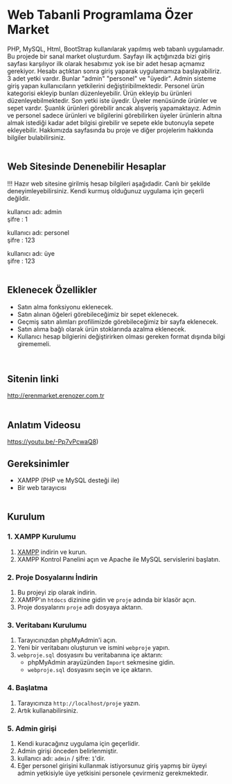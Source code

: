 # Web Tabanli Programlama Özer Market
 PHP, MySQL, Html, BootStrap kullanılarak yapılmış web tabanlı uygulamadır. Bu projede bir sanal market oluşturdum. Sayfayı ilk açtığınızda bizi giriş sayfası karşılıyor ilk olarak hesabımız yok ise 
bir adet hesap açmamız gerekiyor. Hesabı açtıktan sonra giriş yaparak uygulamamıza başlayabiliriz. 3 adet yetki vardır. Bunlar "admin" "personel" ve "üyedir". Admin sisteme giriş yapan kullanıcıların yetkilerini değiştiribilmektedir. Personel ürün kategorisi ekleyip bunları düzenleyebilir. Ürün ekleyip bu ürünleri düzenleyebilmektedir. Son yetki iste üyedir. Üyeler menüsünde ürünler ve sepet vardır. Şuanlık ürünleri görebilir ancak alışveriş yapamaktayız. Admin ve personel sadece ürünleri ve bilgilerini görebilirken üyeler ürünlerin altına almak istediği kadar adet bilgisi girebilir ve sepete ekle butonuyla sepete ekleyebilir. Hakkımızda sayfasında bu proje ve diğer projelerim hakkında bilgiler bulabilirsiniz.
<br><br>

## Web Sitesinde Denenebilir Hesaplar
!!! Hazır web sitesine girilmiş hesap bilgileri aşağıdadir. Canlı bir şekilde deneyimleyebilirsiniz. Kendi kurmuş olduğunuz uygulama için geçerli değildir.  <br>

kullanıcı adı: admin<br>
şifre : 1

kullanıcı adı: personel <br>
şifre : 123

kullanıcı adı: üye<br>
şifre : 123<br><br>


## Eklenecek Özellikler
- Satın alma fonksiyonu eklenecek.
- Satın alınan öğeleri görebileceğimiz bir sepet eklenecek.
- Geçmiş satın alımları profilimizde görebileceğimiz bir sayfa eklenecek.
- Satın alıma bağlı olarak ürün stoklarında azalma eklenecek.
- Kullanıcı hesap bilgierini değiştirirken olması gereken format dışında bilgi girememeli.

<br>

## Sitenin linki 
http://erenmarket.erenozer.com.tr
<br> <br>

## Anlatım Videosu
https://youtu.be/-Pp7vPcwaQ8)


## Gereksinimler

- XAMPP (PHP ve MySQL desteği ile)
- Bir web tarayıcısı <br><br>


## Kurulum

### 1. XAMPP Kurulumu

1. [XAMPP](https://www.apachefriends.org/index.html) indirin ve kurun.
2. XAMPP Kontrol Panelini açın ve Apache ile MySQL servislerini başlatın.<br>

### 2. Proje Dosyalarını İndirin

1. Bu projeyi zip olarak indirin.
2. XAMPP'ın `htdocs` dizinine gidin ve `proje` adında bir klasör açın.
3. Proje dosyalarını `proje` adlı dosyaya aktarın.<br>
 
### 3. Veritabanı Kurulumu

1. Tarayıcınızdan phpMyAdmin'i açın.
2. Yeni bir veritabanı oluşturun ve ismini `webproje` yapın.
3. `webproje.sql` dosyasını bu veritabanına içe aktarın:
    - phpMyAdmin arayüzünden `Import` sekmesine gidin.
    - `webproje.sql` dosyasını seçin ve içe aktarın.<br>
    

### 4. Başlatma

1. Tarayıcınıza `http://localhost/proje` yazın.
2. Artık kullanabilirsiniz.

### 5. Admin girişi
1. Kendi kuracağınız uygulama için geçerlidir.
2. Admin girişi önceden belirlenmiştir.
3. kullanıcı adı: `admin` / şifre: `1`'dir.
4. Eğer personel girişini kullanmak istiyorsunuz giriş yapmış bir üyeyi admin yetkisiyle üye yetkisini personele çevirmeniz gerekmektedir.
